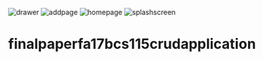 ![drawer](https://user-images.githubusercontent.com/79797290/124239077-c41cc680-db32-11eb-961d-9154b05af662.PNG)
![addpage](https://user-images.githubusercontent.com/79797290/124238999-acddd900-db32-11eb-8669-5c12d0506ca6.PNG)
![homepage](https://user-images.githubusercontent.com/79797290/124238954-9df72680-db32-11eb-8232-6f5fc02773a2.PNG)
![splashscreen](https://user-images.githubusercontent.com/79797290/124236663-1c9e9480-db30-11eb-9715-1fc324e98748.gif)
# finalpaperfa17bcs115crudapplication
 
